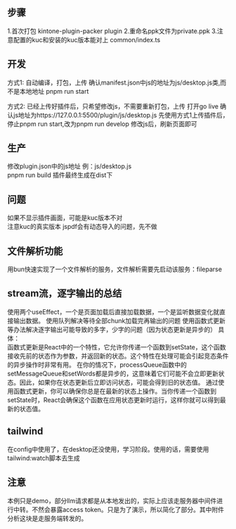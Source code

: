 ## 步骤
1.首次打包
kintone-plugin-packer plugin
2.重命名ppk文件为private.ppk
3.注意配置的kuc和安装的kuc版本能对上 common/index.ts

## 开发
方式1: 自动编译，打包，上传
确认manifest.json中js的地址为js/desktop.js类,而不是本地地址
pnpm run start

方式2: 已经上传好插件后，只希望修改js，不需要重新打包，上传
打开go live
确认js地址为https://127.0.0.1:5500/plugin/js/desktop.js
先使用方式1上传插件后，停止pnpm run start,改为pnpm run develop
修改js后，刷新页面即可

## 生产
修改plugin.json中的js地址  例：js/desktop.js  
pnpm run build
插件最终生成在dist下

## 问题
如果不显示插件画面，可能是kuc版本不对  
注意kuc的真实版本
jspdf会有动态导入的问题，先不做

## 文件解析功能
用bun快速实现了一个文件解析的服务，文件解析需要先启动该服务：fileparse

## stream流，逐字输出的总结
使用两个useEffect，一个是页面加载后直接加载数据，一个是监听数据变化就直接输出数据。
使用队列解决等待全部chunk加载完再输出的问题
使用函数式更新等办法解决逐字输出可能导致的多字，少字的问题（因为状态更新是异步的）
具体：  
函数式更新是React中的一个特性，它允许你传递一个函数到setState，这个函数接收先前的状态作为参数，并返回新的状态。这个特性在处理可能会引起竞态条件的异步操作时非常有用。
在你的情况下，processQueue函数中的setMessageQueue和setWords都是异步的，这意味着它们可能不会立即更新状态。因此，如果你在状态更新后立即访问状态，可能会得到旧的状态值。
通过使用函数式更新，你可以确保你总是在最新的状态上操作。当你传递一个函数到setState时，React会确保这个函数在应用状态更新时运行，这样你就可以得到最新的状态值。

## tailwind
在config中使用了，在desktop还没使用，学习阶段。使用的话，需要使用tailwind:watch脚本去生成

## 注意
本例只是demo，部分llm请求都是从本地发出的，实际上应该走服务器中间件进行中转。不然会暴露access token。只是为了演示，所以简化了部分。其中附件分析这块是走服务端转发的。

